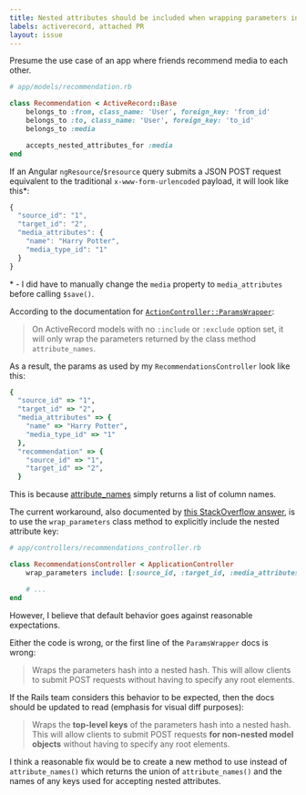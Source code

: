 ```yaml
---
title: Nested attributes should be included when wrapping parameters into root elements.
labels: activerecord, attached PR
layout: issue
---
```


Presume the use case of an app where friends recommend media to each other.

``` ruby
# app/models/recommendation.rb

class Recommendation < ActiveRecord::Base
    belongs_to :from, class_name: 'User', foreign_key: 'from_id'
    belongs_to :to, class_name: 'User', foreign_key: 'to_id'
    belongs_to :media

    accepts_nested_attributes_for :media
end
```

If an Angular `ngResource`/`$resource` query submits a JSON POST request equivalent to the traditional `x-www-form-urlencoded` payload, it will look like this*:

``` javascript
{
  "source_id": "1",
  "target_id": "2",
  "media_attributes": {
    "name": "Harry Potter",
    "media_type_id": "1"
  }
}
```

\* - I did have to manually change the `media` property to `media_attributes` before calling `$save()`.

According to the documentation for [`ActionController::ParamsWrapper`](http://api.rubyonrails.org/classes/ActionController/ParamsWrapper.html):

> On ActiveRecord models with no `:include` or `:exclude` option set, it will only wrap the parameters returned by the class method `attribute_names`.

As a result, the params as used by my `RecommendationsController` look like this:

``` ruby
{
  "source_id" => "1",
  "target_id" => "2",
  "media_attributes" => {
    "name" => "Harry Potter",
    "media_type_id" => "1"
  },
  "recommendation" => {
    "source_id" => "1",
    "target_id" => "2",
  }
```

This is because [attribute_names](http://api.rubyonrails.org/classes/ActiveRecord/AttributeMethods/ClassMethods.html#method-i-attribute_names) simply returns a list of column names.

The current workaround, also documented by [this StackOverflow answer](http://stackoverflow.com/questions/19574595/rails-4-not-updating-nested-attributes-via-json), is to use the `wrap_parameters` class method to explicitly include the nested attribute key:

``` ruby
# app/controllers/recommendations_controller.rb

class RecommendationsController < ApplicationController
    wrap_parameters include: [:source_id, :target_id, :media_attributes]

    # ...
end
```

However, I believe that default behavior goes against reasonable expectations.

Either the code is wrong, or the first line of the `ParamsWrapper` docs is wrong:

> Wraps the parameters hash into a nested hash. This will allow clients to submit POST requests without having to specify any root elements.

If the Rails team considers this behavior to be expected, then the docs should be updated to read (emphasis for visual diff purposes):

> Wraps the **top-level keys** of the parameters hash into a nested hash. This will allow clients to submit POST requests **for non-nested model objects** without having to specify any root elements.

I think a reasonable fix would be to create a new method to use instead of `attribute_names()` which returns the union of `attribute_names()` and the names of any keys used for accepting nested attributes.

